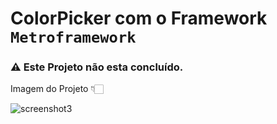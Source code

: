 # ColorPicker com o Framework `Metroframework`

### ⚠ Este Projeto não esta concluído.

Imagem do Projeto 👇🏻

![screenshot3](https://user-images.githubusercontent.com/45406862/91310587-7142e780-e788-11ea-8fe9-136ed5d5ed14.png)

